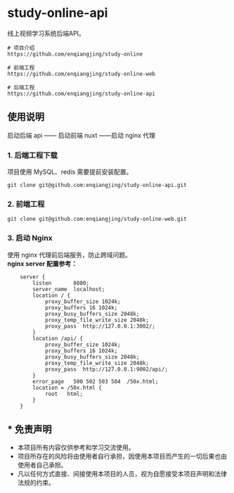# study-online-api
线上视频学习系统后端API。

```shell script
# 项目介绍
https://github.com/enqiangjing/study-online

# 前端工程
https://github.com/enqiangjing/study-online-web

# 后端工程
https://github.com/enqiangjing/study-online-api
```

## 使用说明
启动后端 api —— 启动前端 nuxt ——启动 nginx 代理
### 1. 后端工程下载
项目使用 MySQL、redis 需要提前安装配置。
```shell script
git clone git@github.com:enqiangjing/study-online-api.git
```

### 2. 前端工程
```shell script
git clone git@github.com:enqiangjing/study-online-web.git
```

### 3. 启动 Nginx
使用 nginx 代理前后端服务，防止跨域问题。  
**nginx server 配置参考：**
```
    server {
        listen       8080;
        server_name  localhost;
        location / {
            proxy_buffer_size 1024k;
            proxy_buffers 16 1024k;
            proxy_busy_buffers_size 2048k;
            proxy_temp_file_write_size 2048k;
            proxy_pass  http://127.0.0.1:3002/;
        }
        location /api/ {
            proxy_buffer_size 1024k;
            proxy_buffers 16 1024k;
            proxy_busy_buffers_size 2048k;
            proxy_temp_file_write_size 2048k;
            proxy_pass  http://127.0.0.1:9002/api/;
        }
        error_page   500 502 503 504  /50x.html;
        location = /50x.html {
            root   html;
        }
    }
```


## * 免责声明
* 本项目所有内容仅供参考和学习交流使用。
* 项目所存在的风险将由使用者自行承担，因使用本项目而产生的一切后果也由使用者自己承担。
* 凡以任何方式直接、间接使用本项目的人员，视为自愿接受本项目声明和法律法规的约束。
